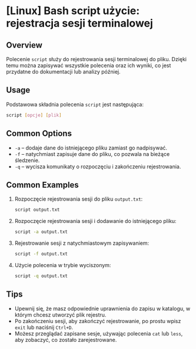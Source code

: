# [Linux] Bash script użycie: rejestracja sesji terminalowej

## Overview
Polecenie `script` służy do rejestrowania sesji terminalowej do pliku. Dzięki temu można zapisywać wszystkie polecenia oraz ich wyniki, co jest przydatne do dokumentacji lub analizy później.

## Usage
Podstawowa składnia polecenia `script` jest następująca:

```bash
script [opcje] [plik]
```

## Common Options
- `-a` – dodaje dane do istniejącego pliku zamiast go nadpisywać.
- `-f` – natychmiast zapisuje dane do pliku, co pozwala na bieżące śledzenie.
- `-q` – wycisza komunikaty o rozpoczęciu i zakończeniu rejestrowania.

## Common Examples
1. Rozpoczęcie rejestrowania sesji do pliku `output.txt`:
   ```bash
   script output.txt
   ```

2. Rozpoczęcie rejestrowania sesji i dodawanie do istniejącego pliku:
   ```bash
   script -a output.txt
   ```

3. Rejestrowanie sesji z natychmiastowym zapisywaniem:
   ```bash
   script -f output.txt
   ```

4. Użycie polecenia w trybie wyciszonym:
   ```bash
   script -q output.txt
   ```

## Tips
- Upewnij się, że masz odpowiednie uprawnienia do zapisu w katalogu, w którym chcesz utworzyć plik rejestru.
- Po zakończeniu sesji, aby zakończyć rejestrowanie, po prostu wpisz `exit` lub naciśnij `Ctrl+D`.
- Możesz przeglądać zapisane sesje, używając polecenia `cat` lub `less`, aby zobaczyć, co zostało zarejestrowane.